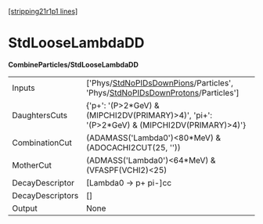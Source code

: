 [[stripping21r1p1 lines]](./stripping21r1p1-index)

# StdLooseLambdaDD

**CombineParticles/StdLooseLambdaDD**

|                  |                                                                                                                                                                                                  |
|------------------|--------------------------------------------------------------------------------------------------------------------------------------------------------------------------------------------------|
| Inputs           | ['Phys/[StdNoPIDsDownPions](./stripping21r1p1-commonparticles-stdnopidsdownpions)/Particles', 'Phys/[StdNoPIDsDownProtons](./stripping21r1p1-commonparticles-stdnopidsdownprotons)/Particles'] |
| DaughtersCuts    | {'p+': '(P\>2\*GeV) & (MIPCHI2DV(PRIMARY)\>4)', 'pi+': '(P\>2\*GeV) & (MIPCHI2DV(PRIMARY)\>4)'}                                                                                                  |
| CombinationCut   | (ADAMASS('Lambda0')\<80\*MeV) & (ADOCACHI2CUT(25, ''))                                                                                                                                           |
| MotherCut        | (ADMASS('Lambda0')\<64\*MeV) & (VFASPF(VCHI2)\<25)                                                                                                                                               |
| DecayDescriptor  | [Lambda0 -\> p+ pi-]cc                                                                                                                                                                         |
| DecayDescriptors | []                                                                                                                                                                                             |
| Output           | None                                                                                                                                                                                             |
